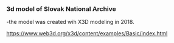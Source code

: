 ### 3d model of Slovak National Archive

-the model was created wih X3D modeling in 2018.

https://www.web3d.org/x3d/content/examples/Basic/index.html
